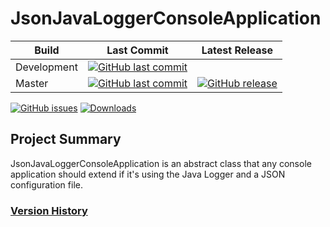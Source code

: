# JsonJavaLoggerConsoleApplication
Build | Last Commit | Latest Release
--- | --- | ---
Development | [![GitHub last commit](https://img.shields.io/github/last-commit/schuman-aaron/JSONJavaLoggerConsoleApplication/2020-02-07_-_1.0.1-Enhancement-Updating_Jackson-Databind-AS)](https://github.com/schuman-aaron/JSONJavaLoggerConsoleApplication/tree/2020-02-07_-_1.0.1-Enhancement-Updating_Jackson-Databind-AS)
Master | [![GitHub last commit](https://img.shields.io/github/last-commit/schuman-aaron/JSONJavaLoggerConsoleApplication/master.svg)](https://github.com/schuman-aaron/JSONJavaLoggerConsoleApplication/tree/master/) | [![GitHub release](https://img.shields.io/github/release/schuman-aaron/JSONJavaLoggerConsoleApplication.svg)](https://github.com/schuman-aaron/JSONJavaLoggerConsoleApplication/releases)

[![GitHub issues](https://img.shields.io/github/issues/schuman-aaron/JSONJavaLoggerConsoleApplication.svg)](https://github.com/schuman-aaron/JSONJavaLoggerConsoleApplication/issues)
[![Downloads](https://img.shields.io/github/downloads/schuman-aaron/JSONJavaLoggerConsoleApplication/total.svg?label=Downloads&maxAge=999)](https://github.com/schuman-aaron/JSONJavaLoggerConsoleApplication/releases)

## Project Summary
JsonJavaLoggerConsoleApplication is an abstract class that any console application should extend if it's using the Java Logger and a JSON configuration file.

### [Version History](/CHANGELOG.md)

